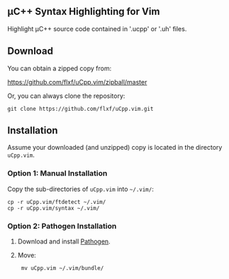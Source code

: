 &micro;C++ Syntax Highlighting for Vim
----------------------------------

Highlight &micro;C++ source code contained in '.ucpp' or '.uh' files.

Download
--------

You can obtain a zipped copy from:

https://github.com/flxf/uCpp.vim/zipball/master

Or, you can always clone the repository:

    git clone https://github.com/flxf/uCpp.vim.git

Installation
---------

Assume your downloaded (and unzipped) copy is located in the directory `uCpp.vim`.

### Option 1: Manual Installation

Copy the sub-directories of `uCpp.vim` into `~/.vim/`:

    cp -r uCpp.vim/ftdetect ~/.vim/
    cp -r uCpp.vim/syntax ~/.vim/

### Option 2: Pathogen Installation

1. Download and install [Pathogen].
2. Move:

        mv uCpp.vim ~/.vim/bundle/

[Pathogen]: https://github.com/tpope/vim-pathogen
